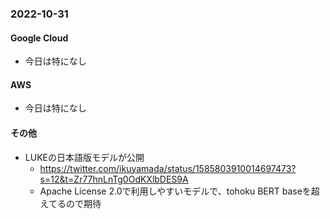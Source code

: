 
### 2022-10-31

#### Google Cloud

- 今日は特になし

#### AWS

- 今日は特になし

#### その他

- LUKEの日本語版モデルが公開
  - https://twitter.com/ikuyamada/status/1585803910014697473?s=12&t=Zr77hnLnTg0OdKXlbDES9A
  - Apache License 2.0で利用しやすいモデルで、tohoku BERT baseを超えてるので期待
